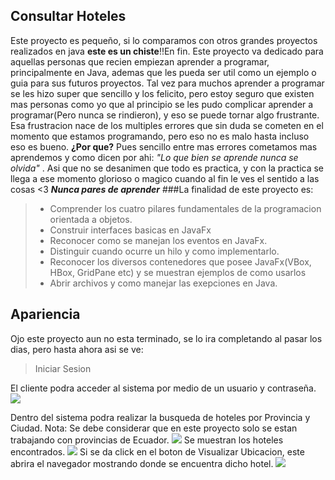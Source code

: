 ## Consultar Hoteles
Este proyecto es pequeño, si lo comparamos con otros grandes proyectos realizados en java **este es un chiste**!!En fin.
Este proyecto va dedicado para aquellas  personas que recien empiezan aprender a programar, principalmente en Java, ademas que les pueda ser util como un ejemplo o guia para sus futuros proyectos.  Tal vez para muchos aprender a programar se les hizo super que sencillo y los felicito, pero estoy seguro que existen mas personas como yo que al principio se les pudo complicar aprender a programar(Pero nunca se rindieron), y eso se puede tornar algo frustrante. Esa frustracion nace de los multiples errores que sin duda se cometen en el momento que estamos programando, pero eso no es malo hasta incluso eso es bueno. **¿Por que?** Pues sencillo entre mas errores cometamos mas aprendemos y como dicen por ahi: *"Lo que bien se aprende nunca se olvida"* . Asi que no se desanimen que todo es practica, y con la practica se llega a ese momento glorioso o magico cuando al fin le ves el sentido a las cosas <3 ***Nunca pares de aprender***
###La finalidad de este proyecto es: 
> - Comprender los cuatro pilares fundamentales de la programacion orientada a objetos. 
> - Construir interfaces basicas en JavaFx
> - Reconocer como se manejan los eventos  en JavaFx.
> - Distinguir cuando ocurre un hilo y como implementarlo. 
> - Reconocer los diversos contenedores que posee JavaFx(VBox, HBox, GridPane etc)  y se muestran ejemplos de como usarlos
> - Abrir archivos y como manejar las exepciones en Java. 

## Apariencia 
Ojo este proyecto aun no esta terminado, se lo ira completando al pasar los dias, pero hasta ahora asi se ve: 

> Iniciar Sesion

El cliente podra acceder al sistema por medio de un usuario y contraseña. 
![](https://imgur.com/5R8EV40.png)

Dentro del sistema podra realizar la busqueda de hoteles por Provincia y Ciudad. Nota: Se debe considerar que en este proyecto solo se estan trabajando con provincias de Ecuador.
![](https://imgur.com/TPwE6op.png)
Se muestran los hoteles encontrados. 
![](https://imgur.com/89svgNJ.png)
Si se da click en el boton de Visualizar Ubicacion, este abrira el navegador mostrando donde se encuentra dicho hotel. 
![](https://imgur.com/nTMxdBD.png)
